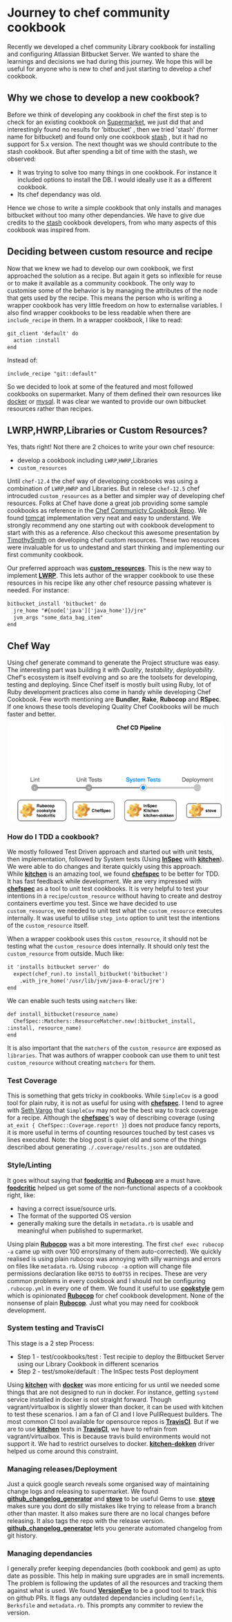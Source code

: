 # Journey to chef community cookbook

Recently we developed a chef community Library cookbook for installing and configuring Atlassian Bitbucket Server. We wanted to share the learnings and decisions we had during this journey. We hope this will be useful for anyone who is new to chef and just starting to develop a chef cookbook.

## Why we chose to develop a new cookbook?
Before we think of developing any cookbook in chef the first step is to check for an existing cookbook on [Supermarket](https://supermarket.chef.io/), we just did that and interestingly found no results for 'bitbucket' , then we tried 'stash' (former name for bitbucket) and found only one cookbook [stash](https://supermarket.chef.io/cookbooks/stash) , but it had no support for 5.x version. The next thought was we should contribute to the stash cookbook. But after spending a bit of time with the stash, we observed:
 - It was trying to solve too many things in one cookbook. For instance it included options to install the DB. I would ideally use it as a different cookbook.
 - Its chef dependancy was old. 

Hence we chose to write a simple cookbook that only installs and manages bitbucket without too many other dependancies. We have to give due credits to the [stash](https://supermarket.chef.io/cookbooks/stash) cookbook developers, from who many aspects of this cookbook was inspired from.

## Deciding between custom resource and recipe
Now that we knew we had to develop our own cookbook, we first approached the solution as a recipe. But again it gets so inflexible for reuse or to make it available as a community cookbook. The only way to customise some of the behavior is by managing the attributes of the node that gets used by the recipe. This means the person who is writing a wrapper cookbook has very little freedom on how to externalise variables. I also find wrapper cookbooks to be less readable when there are `include_recipe` in them.
In a wrapper cookbook, I like to read:
```
git_client 'default' do
  action :install
end
```
Instead of:
```
include_recipe "git::default"
```

So we decided to look at some of the featured and most followed cookbooks on supermarket. Many of them defined their own resources like [docker](https://supermarket.chef.io/cookbooks/docker) or [mysql](https://supermarket.chef.io/cookbooks/mysql). It was clear we wanted to provide our own bitbucket resources rather than recipes.

## LWRP,HWRP,Libraries or Custom Resources?
Yes, thats right! Not there are 2 choices to write your own chef resource:
 - develop a cookbook including `LWRP`,`HWRP`,Libraries
 - `custom_resources`

Until `chef-12.4` the chef way of developing cookbooks was using a combination of `LWRP`,`HWRP` and Libraries. But in relese `chef-12.5` chef introcuded `custom_resources` as a better and simpler way of developing chef resources. Folks at Chef have done a great job providing some sample cookbooks as reference in the [Chef Communicty Cookbook Repo](https://github.com/chef-cookbooks). We found [tomcat](https://github.com/chef-cookbooks/tomcat) implementation very neat and easy to understand. We strongly recommend any one starting out with cookbook development to start with this as a reference. Also checkout this awesome presentation by [TimothySmith](https://www.slideshare.net/TimothySmith56/chefconf-2016-writing-compossible-community-cookbooks-using-chef-custom-resources) on developing chef custom resources. These two resources were invaluable for us to undestand and start thinking and implementing our first community cookbook.

Our preferred approach was [**custom_resources**](https://docs.chef.io/custom_resources.html). This is the new way to implement [**LWRP**](https://docs.chef.io/custom_resources_notes.html). This lets author of the wrapper cookbook to use these resources in his recipe like any other chef resource passing whatever is needed. For instance:
```
bitbucket_install 'bitbucket' do
  jre_home "#{node['java']['java_home']}/jre"
  jvm_args "some_data_bag_item"
end
```

## Chef Way 
Using chef generate command to generate the Project structure was easy. The interesting part was building it with _Quality_, _testability_, _deployability_.
Chef's ecosystem is itself evolving and so are the toolsets for developing, testing and deploying.
Since Chef itself is mostly built using Ruby, lot of Ruby development practices also come in handy while developing Chef Cookbook. Few worth mentioning are **Bundler**, **Rake**, **Rubocop** and **RSpec**. If one knows these tools developing Quality Chef Cookbooks will be much faster and better. 

![Chef CD Pipeline](chef_cd.png)

### How do I TDD a cookbook?
We mostly followed Test Driven approach and started out with unit tests, then implementation, followed by System tests (Using [**InSpec**](https://www.inspec.io/) with [**kitchen**](http://kitchen.ci/)). We were able to do changes and iterate quickly using this approach.  
While [**kitchen**](http://kitchen.ci/) is an amazing tool, we found [**chefspec**](https://github.com/chefspec/chefspec) to be better for TDD. It has fast feedback while development. We are very impressed with [**chefspec**](https://github.com/chefspec/chefspec) as a tool to unit test cookbooks. It is very helpful to test your intentions in a `recipe`/`custom_resource` without having to create and destroy containers evertime you test. 
Since we have decided to use `custom_resource`, we needed to unit test what the `custom_resource` executes internally. It was useful to utilise `step_into` option to unit test the intentions of the `custom_resource` itself. 

When a wrapper cookbook uses this `custom_resource`, it should not be testing what the `custom_resource` does internally. It should only test the `custom_resource` from outside. Much like:
```
it 'installs bitbucket server' do
  expect(chef_run).to install_bitbucket('bitbucket')
    .with_jre_home('/usr/lib/jvm/java-8-oracl/jre')
end
```
We can enable such tests using `matchers` like:
```
def install_bitbucket(resource_name)
  ChefSpec::Matchers::ResourceMatcher.new(:bitbucket_install, :install, resource_name)
end
```
It is also important that the `matchers` of the `custom_resource` are exposed as `libraries`. That was authors of wrapper coobook can use them to unit test `custom_resource` without creating `matchers` for them.

### Test Coverage
This is something that gets tricky in cookbooks. While `SimpleCov` is a good tool for plain ruby, it is not as useful for using with [**chefspec**](https://github.com/chefspec/chefspec). I tend to agree with [Seth Vargo](https://sethvargo.com/chef-recipe-code-coverage/) that `SimpleCov` may not be the best way to track coverage for a recipe. Although the [**chefspec**](https://github.com/chefspec/chefspec)'s way of describing coverage (using `at_exit { ChefSpec::Coverage.report! }`) does not produce fancy reports, it is more useful in terms of counting resources touched by test cases vs lines executed. 
Note: the blog post is quiet old and some of the things described about generating `./.coverage/results.json` are outdated.

### Style/Linting
It goes without saying that [**foodcritic**](http://www.foodcritic.io/) and [**Rubocop**](https://github.com/bbatsov/rubocop) are a must have. [**foodcritic**](http://www.foodcritic.io/) helped us get some of the non-functional aspects of a cookbook right, like:
- having a correct issue/source urls.
- The format of the supported OS version
- generally making sure the details in `metadata.rb` is usable and meaningful when published to supermarket. 

Using plain [**Rubocop**](https://github.com/bbatsov/rubocop) was a bit more interesting. The first `chef exec rubocop -a` came up with over 100 errors(many of them auto-corrected). We quickly realised is using plain rubocop was annoying with silly warnings and errors on files like `metadata.rb`. Using `rubocop -a` option will change file permissions declaration like `00755` to `0o0755` in recipes. These are very common problems in every cookbook and I should not be configuring `.rubocop.yml` in every one of them. We found it useful to use [**cookstyle**](https://github.com/chef/cookstyle) gem which is opinionated [**Rubocop**](https://github.com/bbatsov/rubocop) for chef cookbook development. None of the nonsense of plain [**Rubocop**](https://github.com/bbatsov/rubocop). Just what you may need for cookbook development.

### System testing and TravisCI
This stage is a 2 step Process:
* Step 1 - test/cookbooks/test : Test recipie to deploy the Bitbucket Server using our Library Cookbook in different scenarios
* Step 2 - test/smoke/default  : The InSpec tests Post deployment

Using [**kitchen**](http://kitchen.ci/) with [**docker**](https://github.com/test-kitchen/kitchen-docker) was more enticing for us until we needed some things that are not designed to run in docker. For instance, getting `systemd` service installed in docker is not straight forward. Though vagrant/virtualbox is slightly slower than docker, it can be used with kitchen to test these scenarios.
I am a fan of CI and I love PullRequest builders. The most common CI tool available for opensource repos is [**TravisCI**](https://travis-ci.org/). But if we are to use [**kitchen**](http://kitchen.ci/) tests in [**TravisCI**](https://travis-ci.org/), we have to refrain from vagrant/virtualbox. This is because travis build environments would not support it. We had to restrict ourselves to docker. [**kitchen-dokken**](https://github.com/someara/kitchen-dokken) driver helped us come around this constraint. 

### Managing releases/Deployment
Just a quick google search reveals some organised way of maintaining change logs and releasing to supermarket. We found [**github_changelog_generator**](https://github.com/skywinder/github-changelog-generator) and [**stove**](https://github.com/sethvargo/stove) to be useful Gems to use.
[**stove**](https://github.com/sethvargo/stove) makes sure you dont do silly mistakes like trying to release from a branch other than master. It also makes sure there are no local changes before releasing. It also tags the repo with the release version.
[**github_changelog_generator**](https://github.com/skywinder/github-changelog-generator) lets you generate automated changelog from git history.
 
### Managing dependancies
I generally prefer keeping dependancies (both cookbook and gem) as upto date as possible. This help in making sure upgrades are in small increments. The problem is following the updates of all the resources and tracking them against what is used. We found [**VersionEye**](https://www.versioneye.com) to be a good tool to track this on github PRs. It flags any outdated dependancies including `Gemfile`, `Berksfile` and `metadata.rb`. This prompts any commiter to review the version.

